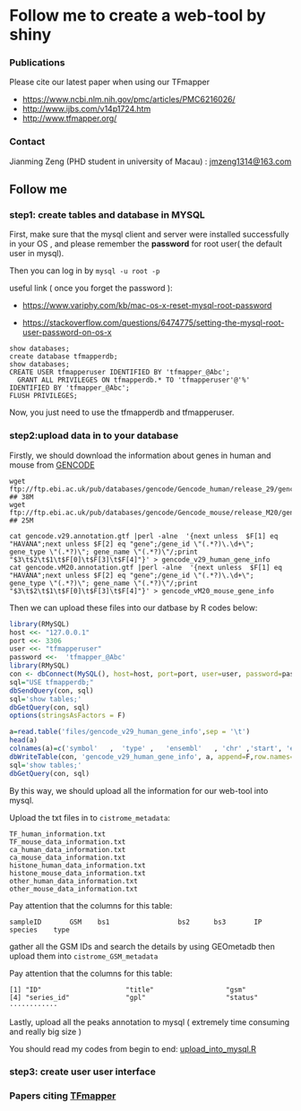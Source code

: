 # Follow me to create a web-tool by shiny 

### Publications

Please cite our latest paper when using our TFmapper

- https://www.ncbi.nlm.nih.gov/pmc/articles/PMC6216026/
- http://www.ijbs.com/v14p1724.htm
- http://www.tfmapper.org/

### Contact

Jianming Zeng (PHD student in university of Macau) : jmzeng1314@163.com 

## Follow me 

### step1: create tables and database in MYSQL

First, make sure that the mysql client and server were installed successfully in your OS , and please remember the **password** for root user( the default user in mysql). 

Then you can log in by  `mysql -u root -p  `  

useful link ( once you forget the password ):

- https://www.variphy.com/kb/mac-os-x-reset-mysql-root-password

- https://stackoverflow.com/questions/6474775/setting-the-mysql-root-user-password-on-os-x

```mysql
show databases; 
create database tfmapperdb;
show databases;
CREATE USER tfmapperuser IDENTIFIED BY 'tfmapper_@Abc';
  GRANT ALL PRIVILEGES ON tfmapperdb.* TO 'tfmapperuser'@'%' IDENTIFIED BY 'tfmapper_@Abc';
FLUSH PRIVILEGES;
```

Now, you just need to use the tfmapperdb and tfmapperuser.

### step2:upload data in to your database

Firstly, we should download the information about genes in human and mouse from [GENCODE](https://www.gencodegenes.org/)

```shell
wget ftp://ftp.ebi.ac.uk/pub/databases/gencode/Gencode_human/release_29/gencode.v29.annotation.gtf.gz ## 38M
wget ftp://ftp.ebi.ac.uk/pub/databases/gencode/Gencode_mouse/release_M20/gencode.vM20.annotation.gtf.gz ## 25M

cat gencode.v29.annotation.gtf |perl -alne  '{next unless  $F[1] eq "HAVANA";next unless $F[2] eq "gene";/gene_id \"(.*?)\.\d+\"; gene_type \"(.*?)\"; gene_name \"(.*?)\"/;print "$3\t$2\t$1\t$F[0]\t$F[3]\t$F[4]"}' > gencode_v29_human_gene_info
cat gencode.vM20.annotation.gtf |perl -alne  '{next unless  $F[1] eq "HAVANA";next unless $F[2] eq "gene";/gene_id \"(.*?)\.\d+\"; gene_type \"(.*?)\"; gene_name \"(.*?)\"/;print "$3\t$2\t$1\t$F[0]\t$F[3]\t$F[4]"}' > gencode_vM20_mouse_gene_info
```

Then we can upload these files into our datbase by R codes below:

```r
library(RMySQL)
host <<- "127.0.0.1"
port <<- 3306
user <<- "tfmapperuser"
password <<-  'tfmapper_@Abc'
library(RMySQL)
con <- dbConnect(MySQL(), host=host, port=port, user=user, password=password)
sql="USE tfmapperdb;"
dbSendQuery(con, sql)
sql='show tables;'
dbGetQuery(con, sql)
options(stringsAsFactors = F)

a=read.table('files/gencode_v29_human_gene_info',sep = '\t')
head(a)
colnames(a)=c('symbol'   ,  'type' ,   'ensembl'   , 'chr' ,'start', 'end' )
dbWriteTable(con, 'gencode_v29_human_gene_info', a, append=F,row.names=F)
sql='show tables;'
dbGetQuery(con, sql) 
```

By this way, we should upload all the information for our web-tool into mysql.

Upload the txt files in to `cistrome_metadata`:

```
TF_human_information.txt
TF_mouse_data_information.txt
ca_human_data_information.txt
ca_mouse_data_information.txt
histone_human_data_information.txt
histone_mouse_data_information.txt
other_human_data_information.txt
other_mouse_data_information.txt
```

Pay attention that the columns for this table: 

```
sampleID       GSM    bs1                 bs2      bs3       IP species    type
```

gather all the GSM IDs and search the details by using GEOmetadb then upload them into `cistrome_GSM_metadata` 

Pay attention that the columns for this table: 

```
[1] "ID"                     "title"                  "gsm"                   
[4] "series_id"              "gpl"                    "status"           
············
```

Lastly, upload all the peaks annotation to mysql ( extremely time consuming and really big size )

You should read my codes from begin to end: [upload_into_mysql.R](./upload_into_mysql.R)

### step3: create user user interface



### Papers citing [TFmapper](www.tfmapper.org/)

